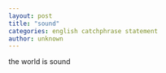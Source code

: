 ```yaml
---
layout: post
title: "sound"
categories: english catchphrase statement
author: unknown
---
```


the world is sound

